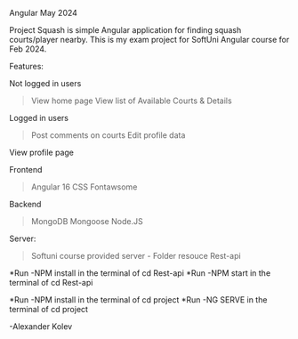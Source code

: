 Angular May 2024

Project Squash is simple Angular application for finding squash courts/player nearby. This is my exam project for SoftUni Angular course for Feb 2024.

Features:

Not logged in users

>View home page
>View list of Available Courts & Details

Logged in users

>Post comments on courts
>Edit profile data

View profile page

Frontend

>Angular 16
>CSS
>Fontawsome

Backend

>MongoDB 
>Mongoose
>Node.JS

Server:
>Softuni course provided server - Folder resouce Rest-api


*Run -NPM install in the terminal of cd Rest-api
*Run -NPM start in the terminal of cd Rest-api

*Run -NPM install in the terminal of cd project
*Run -NG SERVE in the terminal of cd project


-Alexander Kolev
